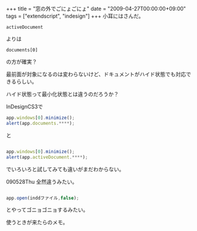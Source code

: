 +++
title = "窓の外でごにょごにょ"
date = "2009-04-27T00:00:00+09:00"
tags = ["extendscript", "indesign"]
+++
小耳にはさんだ。

`activeDocument`

よりは

`documents[0]`

の方が確実？

最前面が対象になるのは変わらないけど、ドキュメントがハイド状態でも対応できるらしい。

ハイド状態って最小化状態とは違うのだろうか？

InDesignCS3で

```js
app.windows[0].minimize();
alert(app.documents.****);
```

と

```js

app.windows[0].minimize();
alert(app.activeDocument.****);
```

でいろいろと試してみても違いがまだわからない。

090528Thu 全然違うみたい。

```js

app.open(inddファイル,false);
```

とやってゴニョゴニョするみたい。

使うときが来たらのメモ。